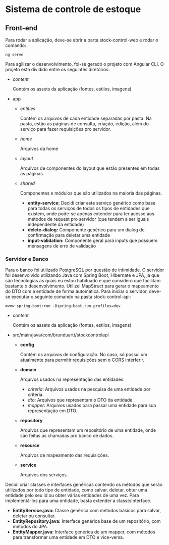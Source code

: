 # Sistema de controle de estoque

## Front-end
Para rodar a aplicação, deve-se abrir a parta stock-control-web e rodar o comando:

```
ng serve
```

Para agilizar o desenvolvimento, foi-se gerado o projeto com Angular CLI.
O projeto está dividido entre os seguintes diretórios:
- *content*
  
  Contém os assets da aplicação (fontes, estilos, imagens)

- app
  - *entities*
    
    Contém os arquivos de cada entidade separadas por pasta. Na pasta, estão as páginas de consulta, criação, edição, além do serviço para fazer requisições pro servidor.
  - *home*
    
    Arquivos da home
  - *layout*
    
    Arquivos de componentes do layout que estão presentes em todas as páginas.
  - *shared*
    
    Componentes e módulos que são utilizados na maioria das páginas.
    
    - **entity-service:** Decidi criar este serviço genérico como base para todas os serviços de todos os tipos de entidades que existem, onde pode-se apenas extender para ter acesso aos métodos de request pro servidor (que tendem a ser iguais independente da entidade)
    - **delete-dialog:** Componente genérico para um dialog de confirmação para deletar uma entidade
    - **input-validation:** Componente geral para inputs que possuem mensagens de erro de validação
### Servidor e Banco
Para o banco foi utilizado PostgreSQL por questão de intimidade. O servidor foi desenvolvido utilizando Java com Spring Boot, Hibernate e JPA, já que são tecnologias as quais eu estou habituado e que considero que facilitam bastante o desenvolvimento. Utilizei MapStruct para gerar o mapeamento do DTO com a entidade de forma automática.
Para iniciar o servidor, deve-se executar o seguinte comando na pasta stock-control-api:
```
mvnw spring-boot:run -Dspring-boot.run.profiles=dev
```



- *content*

  Contém os assets da aplicação (fontes, estilos, imagens)

- src/main/java/com/brunduartt/stockcontrolapi
  - **config**

    Contém os arquivos de configuração. No caso, só possui um atualmente para permitir requisições sem o CORS interferir.
  - **domain**

    Arquivos usados na representação das entidades.
    - *criteria*: Arquivos usados na pesquisa de uma entidade por criteria.
    - *dto*: Arquivos que representam o DTO da entidade.
    - *mapper*: Arquivos usados para passar uma entidade para sua representação em DTO.  
  - **repository**

    Arquivos que representam um repositório de uma entidade, onde são feitas as chamadas pro banco de dados.
  - **resource**
    
    Arquivos de mapeamento das requisições.
  - **service**
    
    Arquivos dos serviços.



Decidi criar classes e interfaces genéricas contendo os métodos que serão utilizados por todo tipo de entidade, como salvar, deletar, obter uma entidade pelo seu id ou obter várias entidades de uma vez. Para implementá-los para uma entidade, basta extender a classe/interface.
- **EntityService.java:** Classe genérica com métodos básicos para salvar, deletar ou consultar.
- **EntityRepository.java:** Interface genérica base de um repositório, com métodos do JPA.
- **EntityMapper.java:** Interface genérica de um mapper, com métodos para transformar uma entidade em DTO e vice-versa.